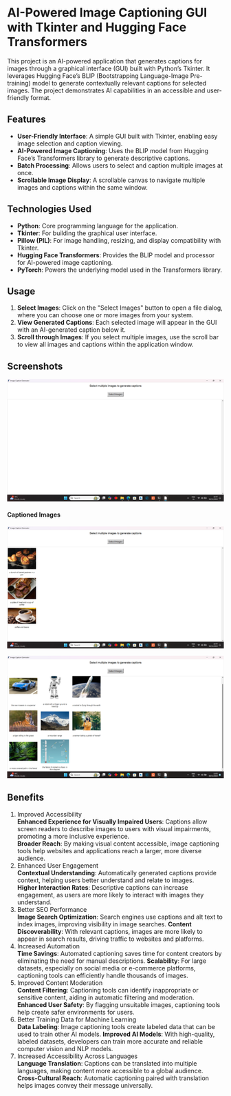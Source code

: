 # AI-Powered Image Captioning GUI with Tkinter and Hugging Face Transformers

This project is an AI-powered application that generates captions for images through a graphical interface (GUI) built with Python’s Tkinter. It leverages Hugging Face’s BLIP (Bootstrapping Language-Image Pre-training) model to generate contextually relevant captions for selected images. The project demonstrates AI capabilities in an accessible and user-friendly format.

## Features
- **User-Friendly Interface**: A simple GUI built with Tkinter, enabling easy image selection and caption viewing.
- **AI-Powered Image Captioning**: Uses the BLIP model from Hugging Face’s Transformers library to generate descriptive captions.
- **Batch Processing**: Allows users to select and caption multiple images at once.
- **Scrollable Image Display**: A scrollable canvas to navigate multiple images and captions within the same window.

## Technologies Used
- **Python**: Core programming language for the application.
- **Tkinter**: For building the graphical user interface.
- **Pillow (PIL)**: For image handling, resizing, and display compatibility with Tkinter.
- **Hugging Face Transformers**: Provides the BLIP model and processor for AI-powered image captioning.
- **PyTorch**: Powers the underlying model used in the Transformers library.

## Usage
1. **Select Images**: Click on the "Select Images" button to open a file dialog, where you can choose one or more images from your system.
2. **View Generated Captions**: Each selected image will appear in the GUI with an AI-generated caption below it.
3. **Scroll through Images**: If you select multiple images, use the scroll bar to view all images and captions within the application window.

## Screenshots

![Main Interface](https://raw.githubusercontent.com/Naveen-Baburaj/AI-Powered-Image-Captioning-GUI/main/Screen%20Shots/Screenshot%20(65).png)

#### Captioned Images
![Image Selection](https://raw.githubusercontent.com/Naveen-Baburaj/AI-Powered-Image-Captioning-GUI/main/Screen%20Shots/Screenshot%20(66).png)


![Scrollable View](https://raw.githubusercontent.com/Naveen-Baburaj/AI-Powered-Image-Captioning-GUI/main/Screen%20Shots/Screenshot%20(68).png)

## Benefits

1. Improved Accessibility  
**Enhanced Experience for Visually Impaired Users**: Captions allow screen readers to describe images to users with visual impairments, promoting a more inclusive experience.  
**Broader Reach**: By making visual content accessible, image captioning tools help websites and applications reach a larger, more diverse audience.
2. Enhanced User Engagement  
**Contextual Understanding**: Automatically generated captions provide context, helping users better understand and relate to images.  
**Higher Interaction Rates**: Descriptive captions can increase engagement, as users are more likely to interact with images they understand.
3. Better SEO Performance  
**Image Search Optimization**: Search engines use captions and alt text to index images, improving visibility in image searches.
**Content Discoverability**: With relevant captions, images are more likely to appear in search results, driving traffic to websites and platforms.
4. Increased Automation  
**Time Savings**: Automated captioning saves time for content creators by eliminating the need for manual descriptions.
**Scalability**: For large datasets, especially on social media or e-commerce platforms, captioning tools can efficiently handle thousands of images.
5. Improved Content Moderation  
**Content Filtering**: Captioning tools can identify inappropriate or sensitive content, aiding in automatic filtering and moderation.
**Enhanced User Safety**: By flagging unsuitable images, captioning tools help create safer environments for users.
6. Better Training Data for Machine Learning  
**Data Labeling**: Image captioning tools create labeled data that can be used to train other AI models.
**Improved AI Models**: With high-quality, labeled datasets, developers can train more accurate and reliable computer vision and NLP models.
7. Increased Accessibility Across Languages  
**Language Translation**: Captions can be translated into multiple languages, making content more accessible to a global audience.
**Cross-Cultural Reach**: Automatic captioning paired with translation helps images convey their message universally.


